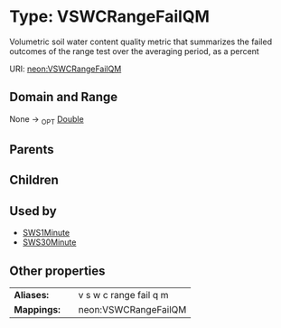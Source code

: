 
# Type: VSWCRangeFailQM


Volumetric soil water content quality metric that summarizes the failed outcomes of the range test over the averaging period, as a percent

URI: [neon:VSWCRangeFailQM](https://data.neonscience.org/VSWCRangeFailQM)


## Domain and Range

None ->  <sub>OPT</sub> [Double](types/Double.md)

## Parents


## Children


## Used by

 * [SWS1Minute](SWS1Minute.md)
 * [SWS30Minute](SWS30Minute.md)

## Other properties

|  |  |  |
| --- | --- | --- |
| **Aliases:** | | v s w c range fail q m |
| **Mappings:** | | neon:VSWCRangeFailQM |

